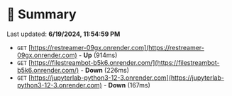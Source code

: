 # 📖 Summary
Last updated: **6/19/2024, 11:54:59 PM**

- `GET` [https://restreamer-09gx.onrender.com](https://restreamer-09gx.onrender.com) - **Up** (914ms)
- `GET` [https://filestreambot-b5k6.onrender.com/](https://filestreambot-b5k6.onrender.com/) - **Down** (226ms)
- `GET` [https://jupyterlab-python3-12-3.onrender.com](https://jupyterlab-python3-12-3.onrender.com) - **Down** (167ms)
